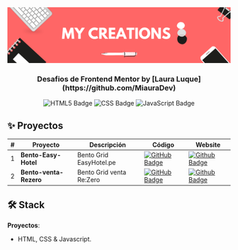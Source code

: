 <div align="center">
    <a href="https://www.javascript100.dev">
    <img src="./Banners.png" /> 
    </a>
  <h3>
    <strong>Desafios de Frontend Mentor by [Laura Luque](https://github.com/MiauraDev)</strong>
  </h3>
</div>

<p></p>

<div align="center">

![HTML5 Badge](https://img.shields.io/badge/HTML5-E34F26?&logo=html5&logoColor=white)
![CSS Badge](https://img.shields.io/badge/CSS3-1572B6?&logo=css3&logoColor=white)
![JavaScript Badge](https://img.shields.io/badge/JavaScript-F7DF1E?logo=javascript&logoColor=000&style=flat)

</div>

## ✨ Proyectos

| #   | Proyecto                                 | Descripción                  | Código                                                                                                                                                                                                     | Website                                                                                                                                                                                        |
| --- | ---------------------------------------- | ---------------------------- | ---------------------------------------------------------------------------------------------------------------------------------------------------------------------------------------------------------- | ---------------------------------------------------------------------------------------------------------------------------------------------------------------------------------------------- |
| 1   | **Bento-Easy-Hotel**          | Bento Grid EasyHotel.pe      | [![GitHub Badge](https://img.shields.io/badge/Código-181717?logo=github&logoColor=fff&style=flat-square)](https://github.com/MiauraDev/Frontend-mentor/tree/main/1%20profile-card-component-main)          | [![Github Badge](https://img.shields.io/badge/Website-000?logo=github&logoColor=fff&style=flat-square)](https://miauradev.github.io/Frontend-mentor/1%20profile-card-component-main/)          |
| 2   | **Bento-venta-Rezero**         | Bento Grid venta Re:Zero | [![GitHub Badge](https://img.shields.io/badge/Código-181717?logo=github&logoColor=fff&style=flat-square)](https://github.com/MiauraDev/Frontend-mentor/tree/main/2%20fylo-data-storage-simulation)         | [![Github Badge](https://img.shields.io/badge/Website-000?logo=github&logoColor=fff&style=flat-square)](https://miauradev.github.io/Frontend-mentor//2%20fylo-data-storage-simulation/)        |


## 🛠️ Stack

**Proyectos**:

- HTML, CSS & Javascript.
